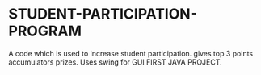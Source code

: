 # STUDENT-PARTICIPATION-PROGRAM
A code which is used to increase student participation. 
gives top 3 points accumulators prizes.
Uses swing for GUI
FIRST JAVA PROJECT.

